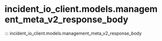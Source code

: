 # incident_io_client.models.management_meta_v2_response_body

::: incident_io_client.models.management_meta_v2_response_body